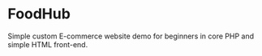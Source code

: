 # FoodHub
Simple custom E-commerce website demo for beginners in core PHP and simple HTML front-end.    
